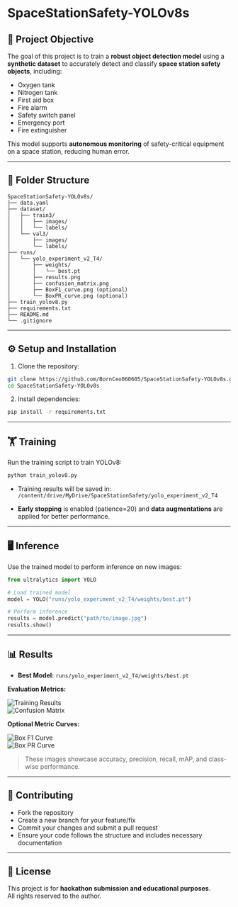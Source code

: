 # SpaceStationSafety-YOLOv8s

## 🚀 Project Objective
The goal of this project is to train a **robust object detection model** using a **synthetic dataset** to accurately detect and classify **space station safety objects**, including:

- Oxygen tank  
- Nitrogen tank  
- First aid box  
- Fire alarm  
- Safety switch panel  
- Emergency port  
- Fire extinguisher  

This model supports **autonomous monitoring** of safety-critical equipment on a space station, reducing human error.

---

## 📂 Folder Structure

```
SpaceStationSafety-YOLOv8s/
├── data.yaml
├── dataset/
│   ├── train3/
│   │   ├── images/
│   │   └── labels/
│   └── val3/
│       ├── images/
│       └── labels/
├── runs/
│   └── yolo_experiment_v2_T4/
│       ├── weights/
│       │   └── best.pt
│       ├── results.png
│       ├── confusion_matrix.png
│       ├── BoxF1_curve.png (optional)
│       └── BoxPR_curve.png (optional)
├── train_yolov8.py
├── requirements.txt
├── README.md
└── .gitignore
```

---

## ⚙️ Setup and Installation

1. Clone the repository:

```bash
git clone https://github.com/BornCeo060605/SpaceStationSafety-YOLOv8s.git
cd SpaceStationSafety-YOLOv8s
```

2. Install dependencies:

```bash
pip install -r requirements.txt
```

---

## 🏋️ Training

Run the training script to train YOLOv8:

```bash
python train_yolov8.py
```

- Training results will be saved in:  
  `/content/drive/MyDrive/SpaceStationSafety/yolo_experiment_v2_T4`  

- **Early stopping** is enabled (patience=20) and **data augmentations** are applied for better performance.

---

## 🖥️ Inference

Use the trained model to perform inference on new images:

```python
from ultralytics import YOLO

# Load trained model
model = YOLO("runs/yolo_experiment_v2_T4/weights/best.pt")

# Perform inference
results = model.predict("path/to/image.jpg")
results.show()
```

---

## 📊 Results

- **Best Model:** `runs/yolo_experiment_v2_T4/weights/best.pt`  

**Evaluation Metrics:**

![Training Results](runs/yolo_experiment_v2_T4/results.png)  
![Confusion Matrix](runs/yolo_experiment_v2_T4/confusion_matrix.png)  

**Optional Metric Curves:**

![Box F1 Curve](runs/yolo_experiment_v2_T4/BoxF1_curve.png)  
![Box PR Curve](runs/yolo_experiment_v2_T4/BoxPR_curve.png)  

> These images showcase accuracy, precision, recall, mAP, and class-wise performance.

---

## 🤝 Contributing

- Fork the repository  
- Create a new branch for your feature/fix  
- Commit your changes and submit a pull request  
- Ensure your code follows the structure and includes necessary documentation  

---

## 📌 License

This project is for **hackathon submission and educational purposes**.  
All rights reserved to the author.